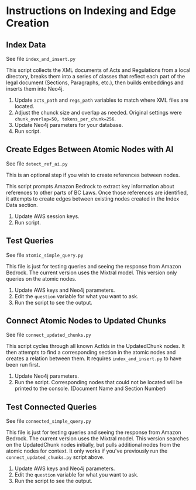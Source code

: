 # Instructions on Indexing and Edge Creation

## Index Data

See file `index_and_insert.py`

This script collects the XML documents of Acts and Regulations from a local directory, breaks them into a series of classes that reflect each part of the legal document (Sections, Paragraphs, etc.), then builds embeddings and inserts them into Neo4j.

1. Update `acts_path` and `regs_path` variables to match where XML files are located.
2. Adjust the chunck size and overlap as needed. Original settings were `chunk_overlap=50, tokens_per_chunk=256`.
3. Update Neo4j parameters for your database.
4. Run script.

## Create Edges Between Atomic Nodes with AI

See file `detect_ref_ai.py`

This is an optional step if you wish to create references between nodes.

This script prompts Amazon Bedrock to extract key information about references to other parts of BC Laws. Once those references are identified, it attempts to create edges between existing nodes created in the Index Data section.

1. Update AWS session keys.
2. Run script.

## Test Queries

See file `atomic_simple_query.py`

This file is just for testing queries and seeing the response from Amazon Bedrock. The current version uses the Mixtral model.
This version only queries on the atomic nodes.

1. Update AWS keys and Neo4j parameters.
2. Edit the `question` variable for what you want to ask.
3. Run the script to see the output.

## Connect Atomic Nodes to Updated Chunks

See file `connect_updated_chunks.py`

This script cycles through all known ActIds in the UpdatedChunk nodes.
It then attempts to find a corresponding section in the atomic nodes and creates a relation between them.
It requires `index_and_insert.py` to have been run first.

1. Update Neo4j parameters.
2. Run the script. Corresponding nodes that could not be located will be printed to the console. (Document Name and Section Number)

## Test Connected Queries

See file `connected_simple_query.py`

This file is just for testing queries and seeing the response from Amazon Bedrock. The current version uses the Mixtral model.
This version searches on the UpdatedChunk nodes initially, but pulls additional nodes from the atomic nodes for context.
It only works if you've previously run the `connect_updated_chunks.py` script above.

1. Update AWS keys and Neo4j parameters.
2. Edit the `question` variable for what you want to ask.
3. Run the script to see the output.
